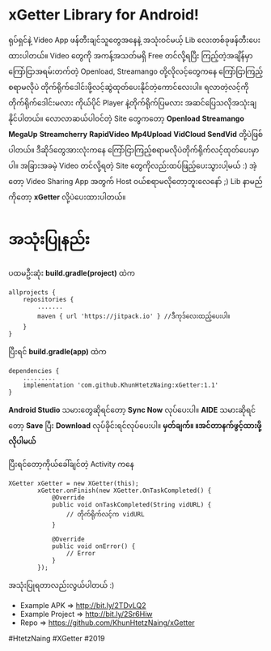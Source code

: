 # xGetter Library for Android!

ရုပ်ရှင်နဲ့ Video App ဖန်တီးချင်သူတွေအနေနဲ့ အသုံးဝင်မယ့် Lib လေးတစ်ခုဖန်တီးပေးထားပါတယ်။
Video တွေကို အကန့်အသတ်မရှိ Free တင်လို့ရပြီး ကြည့်တဲ့အချိန်မှာကြော်ငြာအရမ်းတက်တဲ့
Openload, Streamango တို့လိုလင့်တွေကနေ ကြော်ငြာကြည့်စရာမလိုပဲ
တိုက်ရိုက်ဒေါင်းဖို့လင့်ဆွဲထုတ်ပေးနိုင်တဲ့ကောင်လေးပါ။
ရလာတဲ့လင့်ကို တိုက်ရိုက်ဒေါင်းမလား ကိုယ်ပိုင် Player နဲ့တိုက်ရိုက်ပြမလား
အဆင်ပြေသလိုအသုံးချနိုင်ပါတယ်။
လောလာဆယ်ပါဝင်တဲ့ Site တွေကတော့
**Openload**
**Streamango**
**MegaUp**
**Streamcherry**
**RapidVideo**
**Mp4Upload**
**VidCloud**
**SendVid**
တို့ပဲဖြစ်ပါတယ်။
ဒီဆိုဒ်တွေအားလုံးကနေ ကြော်ငြာကြည့်စရာမလိုပဲတိုက်ရိုက်လင့်ထုတ်ပေးမှာပါ။
အခြားအခမဲ့ Video တင်လို့ရတဲ့ Site တွေကိုလည်းထပ်ဖြည့်ပေးသွားပါ့မယ် :)
အဲ့တော့ Video Sharing App အတွက် Host ဝယ်စရာမလိုတော့ဘူးလေနော် ;)
Lib နာမည်ကိုတော့ **xGetter** လို့ပဲပေးထားပါတယ်။

အသုံးပြုနည်း
===========
ပထမဦးဆုံး **build.gradle(project)** ထဲက

    allprojects {
        repositories {
            .......
            maven { url 'https://jitpack.io' } //ဒီကုဒ်လေးထည့်ပေးပါ။
        }
    }

ပြီးရင် **build.gradle(app)** ထဲက

    dependencies {
        .........
        implementation 'com.github.KhunHtetzNaing:xGetter:1.1'
    }

**Android Studio** သမားတွေဆိုရင်တော့ **Sync Now** လုပ်ပေးပါ။
**​AIDE** သမားဆိုရင်တော့ **Save** ပြီး **Download** လုပ်ခိုင်းရင်လုပ်ပေးပါ။
**မှတ်ချက်။  ။အင်တာနက်ဖွင့်ထားဖို့လိုပါမယ်**

ပြီးရင်တော့ကိုယ်ခေါ်ချင်တဲ့ Activity ကနေ

    XGetter xGetter = new XGetter(this);
            xGetter.onFinish(new XGetter.OnTaskCompleted() {
                @Override
                public void onTaskCompleted(String vidURL) {
                    // တိုက်ရိုက်လင့်က vidURL
                }
    
                @Override
                public void onError() {
                    // Error
                }
            });

အသုံးပြုရတာလည်းလွယ်ပါတယ် :)

 - Example APK => http://bit.ly/2TDvLQ2
 - Example Project => http://bit.ly/2Sr6Hiw
 - Repo => https://github.com/KhunHtetzNaing/xGetter

#HtetzNaing #XGetter #2019
